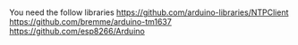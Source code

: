 #
You need the follow libraries
https://github.com/arduino-libraries/NTPClient
https://github.com/bremme/arduino-tm1637
https://github.com/esp8266/Arduino
